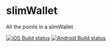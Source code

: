 # slimWallet
All the points in a slimWallet

[![iOS Build status](https://build.appcenter.ms/v0.1/apps/14aa8d0d-e565-4602-9ff1-3336a16e2d8f/branches/master/badge)](https://appcenter.ms)
[![Android Build status](https://build.appcenter.ms/v0.1/apps/e3f5acbd-1bac-485b-8336-9f8f68e91823/branches/master/badge)](https://appcenter.ms)
